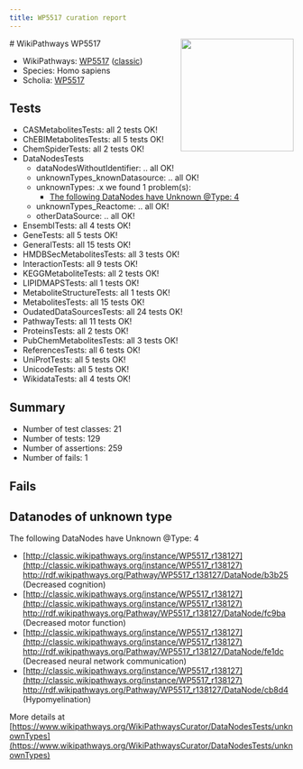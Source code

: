 ```yaml
---
title: WP5517 curation report
---
```


<img style="float: right; width: 200px" src="https://upload.wikimedia.org/wikipedia/commons/thumb/8/83/Wplogo_with_text_500.png/640px-Wplogo_with_text_500.png" />
# WikiPathways WP5517

* WikiPathways: [WP5517](https://wikipathways.org/pathways/WP5517) ([classic](https://classic.wikipathways.org/instance/WP5517))
* Species: Homo sapiens
* Scholia: [WP5517](https://scholia.toolforge.org/wikipathways/WP5517)
## Tests
* CASMetabolitesTests: all 2 tests OK!
* ChEBIMetabolitesTests: all 5 tests OK!
* ChemSpiderTests: all 2 tests OK!
* DataNodesTests
    * dataNodesWithoutIdentifier: .. all OK!
    * unknownTypes_knownDatasource: .. all OK!
    * unknownTypes: .x we found 1 problem(s):
        * [The following DataNodes have Unknown @Type: 4](#839973e2)
    * unknownTypes_Reactome: .. all OK!
    * otherDataSource: .. all OK!
* EnsemblTests: all 4 tests OK!
* GeneTests: all 5 tests OK!
* GeneralTests: all 15 tests OK!
* HMDBSecMetabolitesTests: all 3 tests OK!
* InteractionTests: all 9 tests OK!
* KEGGMetaboliteTests: all 2 tests OK!
* LIPIDMAPSTests: all 1 tests OK!
* MetaboliteStructureTests: all 1 tests OK!
* MetabolitesTests: all 15 tests OK!
* OudatedDataSourcesTests: all 24 tests OK!
* PathwayTests: all 11 tests OK!
* ProteinsTests: all 2 tests OK!
* PubChemMetabolitesTests: all 3 tests OK!
* ReferencesTests: all 6 tests OK!
* UniProtTests: all 5 tests OK!
* UnicodeTests: all 5 tests OK!
* WikidataTests: all 4 tests OK!


## Summary

* Number of test classes: 21
* Number of tests: 129
* Number of assertions: 259
* Number of fails: 1

## Fails

<a name="839973e2" />

## Datanodes of unknown type

The following DataNodes have Unknown @Type: 4

* [http://classic.wikipathways.org/instance/WP5517_r138127](http://classic.wikipathways.org/instance/WP5517_r138127) http://rdf.wikipathways.org/Pathway/WP5517_r138127/DataNode/b3b25 (Decreased cognition)
* [http://classic.wikipathways.org/instance/WP5517_r138127](http://classic.wikipathways.org/instance/WP5517_r138127) http://rdf.wikipathways.org/Pathway/WP5517_r138127/DataNode/fc9ba (Decreased motor function)
* [http://classic.wikipathways.org/instance/WP5517_r138127](http://classic.wikipathways.org/instance/WP5517_r138127) http://rdf.wikipathways.org/Pathway/WP5517_r138127/DataNode/fe1dc (Decreased neural network communication)
* [http://classic.wikipathways.org/instance/WP5517_r138127](http://classic.wikipathways.org/instance/WP5517_r138127) http://rdf.wikipathways.org/Pathway/WP5517_r138127/DataNode/cb8d4 (Hypomyelination)


More details at [https://www.wikipathways.org/WikiPathwaysCurator/DataNodesTests/unknownTypes](https://www.wikipathways.org/WikiPathwaysCurator/DataNodesTests/unknownTypes)

